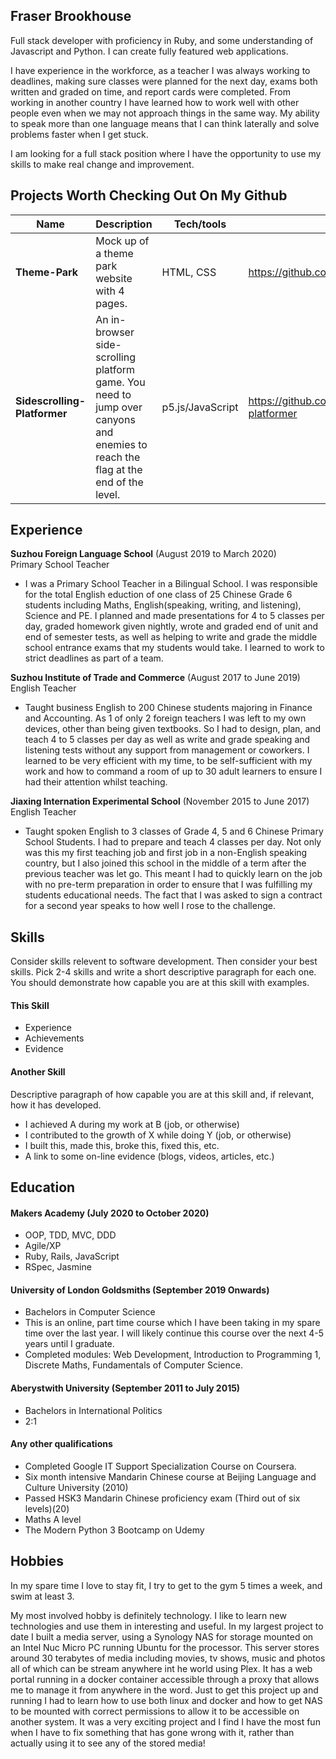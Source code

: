 ## Fraser Brookhouse

Full stack developer with proficiency in Ruby, and some understanding of Javascript and Python. I can create fully featured web applications.

I have experience in the workforce, as a teacher I was always working to deadlines, making sure classes were planned for the next day, exams both written and graded on time, and report cards were completed. From working in another country I have learned how to work well with other people even when we may not approach things in the same way. My ability to speak more than one language means that I can think laterally and solve problems faster when I get stuck.

I am looking for a full stack position where I have the opportunity to use my skills to make real change and improvement.

## Projects Worth Checking Out On My Github

| Name                         | Description       | Tech/tools        | Link  |
| ---------------------------- | ----------------- | ----------------- | ----- |
| **Theme-Park**            | Mock up of a theme park website with 4 pages. | HTML, CSS | https://github.com/fraserbrookhouse/Theme-Park
| **Sidescrolling-Platformer** | An in-browser side-scrolling platform game. You need to jump over canyons and enemies to reach the flag at the end of the level. | p5.js/JavaScript              | https://github.com/fraserbrookhouse/Sidescrolling-platformer    |

## Experience

**Suzhou Foreign Language School** (August 2019 to March 2020)  
Primary School Teacher

- I was a Primary School Teacher in a Bilingual School. I was responsible for the total English eduction of one class of 25 Chinese Grade 6 students including Maths, English(speaking, writing, and listening), Science and PE. I planned and made presentations for 4 to 5 classes per day, graded homework given nightly, wrote and graded end of unit and end of semester tests, as well as helping to write and grade the middle school entrance exams that my students would take. I learned to work to strict deadlines as part of a team.

**Suzhou Institute of Trade and Commerce** (August 2017 to June 2019)  
English Teacher

- Taught business English to 200 Chinese students majoring in Finance and Accounting. As 1 of only 2 foreign teachers I was left to my own devices, other than being given textbooks. So I had to design, plan, and teach 4 to 5 classes per day as well as write and grade speaking and listening tests without any support from management or coworkers. I learned to be very efficient with my time, to be self-sufficient with my work and how to command a room of up to 30 adult learners to ensure I had their attention whilst teaching.

**Jiaxing Internation Experimental School** (November 2015 to June 2017)  
English Teacher

- Taught spoken English to 3 classes of Grade 4, 5 and 6 Chinese Primary School Students. I had to prepare and teach 4 classes per day. Not only was this my first teaching job and first job in a non-English speaking country, but I also joined this school in the middle of a term after the previous teacher was let go. This meant I had to quickly learn on the job with no pre-term preparation in order to ensure that I was fulfilling my students educational needs. The fact that I was asked to sign a contract for a second year speaks to how well I rose to the challenge.

## Skills

Consider skills relevent to software development. Then consider your best skills. Pick 2-4 skills and write a short descriptive paragraph for each one. You should demonstrate how capable you are at this skill with examples.

#### This Skill

- Experience
- Achievements
- Evidence

#### Another Skill

Descriptive paragraph of how capable you are at this skill and, if relevant, how it has developed.

- I achieved A during my work at B (job, or otherwise)
- I contributed to the growth of X while doing Y (job, or otherwise)
- I built this, made this, broke this, fixed this, etc.
- A link to some on-line evidence (blogs, videos, articles, etc.)

## Education

#### Makers Academy (July 2020 to October 2020)

- OOP, TDD, MVC, DDD
- Agile/XP
- Ruby, Rails, JavaScript
- RSpec, Jasmine

#### University of London Goldsmiths (September 2019 Onwards)
- Bachelors in Computer Science
- This is an online, part time course which I have been taking in my spare time over the last year. I will likely continue this course over the next 4-5 years until I graduate.
- Completed modules: Web Development, Introduction to Programming 1, Discrete Maths, Fundamentals of Computer Science.

#### Aberystwith University (September 2011 to July 2015)

- Bachelors in International Politics
- 2:1

#### Any other qualifications

- Completed Google IT Support Specialization Course on Coursera.
- Six month intensive Mandarin Chinese course at Beijing Language and Culture University (2010)
- Passed HSK3 Mandarin Chinese proficiency exam (Third out of six levels)(20)
- Maths A level
- The Modern Python 3 Bootcamp on Udemy

## Hobbies

In my spare time I love to stay fit, I try to get to the gym 5 times a week, and swim at least 3.

My most involved hobby is definitely technology. I like to learn new technologies and use them in interesting and useful. In my largest project to date I built a media server, using a Synology NAS for storage mounted on an Intel Nuc Micro PC running Ubuntu for the processor. This server stores around 30 terabytes of media including movies, tv shows, music and photos all of which can be stream anywhere int he world using Plex. It has a web portal running in a docker container accessible through a proxy that allows me to manage it from anywhere in the word. Just to get this project up and running I had to learn how to use both linux and docker and how to get NAS to be mounted with correct permissions to allow it to be accessible on another system. It was a very exciting project and I find I have the most fun when I have to fix something that has gone wrong with it, rather than actually using it to see any of the stored media!
